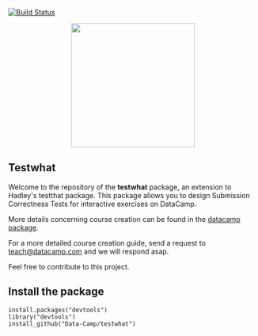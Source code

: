 [![Build Status](https://api.travis-ci.org/Data-Camp/datacamp.svg?branch=master)](https://travis-ci.org/Data-Camp/datacamp)
<p align="center">
<img src="https://s3.amazonaws.com/assets.datacamp.com/img/logo/logo_blue_full.svg" width="250">
</p>

## Testwhat

Welcome to the repository of the __testwhat__ package, an extension to Hadley's testthat package. 
This package allows you to design Submission Correctness Tests for interactive exercises on DataCamp.

More details concerning course creation can be found in the [datacamp package](https://github.com/Data-Camp/datacamp).

For a more detailed course creation guide, send a request to [teach@datacamp.com](teach@datacamp.com) and we will respond asap.

Feel free to contribute to this project.

## Install the package

```
install.packages("devtools")
library("devtools")
install_github("Data-Camp/testwhat")
```
